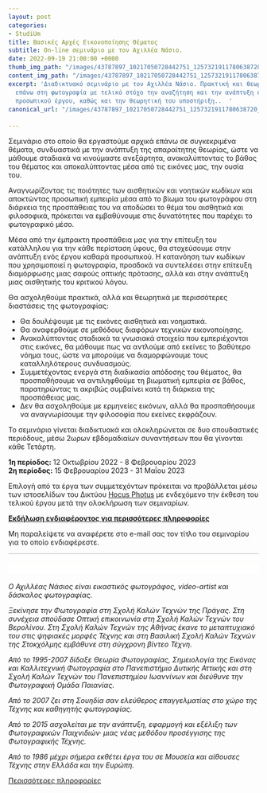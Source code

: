 ```yaml
---
layout: post
categories:
- StudiUm
title: Βασικές Αρχές Εικονοποίησης Θέματος
subtitle: Οn-line σεμινάριο με τον Αχιλλέα Νάσιο.
date: 2022-09-19 21:00:00 +0000
thumb_img_path: "/images/43787897_10217050728442751_1257321911780638720_n.jpeg"
content_img_path: "/images/43787897_10217050728442751_1257321911780638720_n.jpeg"
excerpt: 'Διαδικτυακό σεμινάριο με τον Αχιλλέα Νάσιο. Πρακτική και θεωρητική σπουδή
  επάνω στη φωτογραφία με τελικό στόχο την αναζήτηση και την ανάπτυξη ενός ολοκληρωμένου
  προσωπικού έργου, καθώς και την θεωρητική του υποστήριξη..  '
canonical_url: "/images/43787897_10217050728442751_1257321911780638720_n.jpeg"

---
```

Σεμινάριο στο οποίο θα εργαστούμε αρχικά επάνω σε συγκεκριμένα θέματα, συνδυαστικά με την ανάπτυξη της απαραίτητης θεωρίας, ώστε να μάθουμε σταδιακά να κινούμαστε ανεξάρτητα, ανακαλύπτοντας το βάθος του θέματος και αποκαλύπτοντας μέσα από τις εικόνες μας, την ουσία του.

Αναγνωρίζοντας τις ποιότητες των αισθητικών και νοητικών κωδίκων και αποκτώντας προσωπική εμπειρία μέσα από το βίωμα του φωτογράφου στη διάρκεια της προσπάθειας του να αποδώσει το θέμα του αισθητικά και φιλοσοφικά, πρόκειται να εμβαθύνουμε στις δυνατότητες που παρέχει το φωτογραφικό μέσο.

Μέσα από την έμπρακτη προσπάθεια μας για την επίτευξη του κατάλληλου για την κάθε περίσταση ύφους, θα στοχεύσουμε στην ανάπτυξη ενός έργου καθαρά προσωπικού. Η κατανόηση των κωδίκων που χρησιμοποιεί η φωτογραφία, προσδοκά να συντελέσει στην επίτευξη διαμόρφωσης μιας σαφούς οπτικής πρότασης, αλλά και στην ανάπτυξη μιας αισθητικής του κριτικού λόγου.

Θα ασχοληθούμε πρακτικά, αλλά και θεωρητικά με περισσότερες διαστάσεις της φωτογραφίας:

* Θα δουλέψουμε με τις εικόνες αισθητικά και νοηματικά.
* Θα αναφερθούμε σε μεθόδους διαφόρων τεχνικών εικονοποίησης.
* Ανακαλύπτοντας σταδιακά τα γνωσιακά στοιχεία που εμπεριέχονται στις εικόνες, θα μάθουμε πως να αντλούμε από εκείνες το βαθύτερο νόημα τους, ώστε να μπορούμε να διαμορφώνουμε τους καταλληλότερους συνδυασμούς.
* Συμμετέχοντας ενεργά στη διαδικασία απόδοσης του θέματος, θα προσπαθήσουμε να αντιληφθούμε τη βιωματική εμπειρία σε βάθος, παρατηρώντας τι ακριβώς συμβαίνει κατά τη διάρκεια της προσπάθειας μας.
* Δεν θα ασχοληθούμε με ερμηνείες εικόνων, αλλά θα προσπαθήσουμε να αναγνωρίσουμε την φιλοσοφία που εκείνες εκφράζουν.

Το σεμινάριο γίνεται διαδικτυακά και ολοκληρώνεται σε δυο σπουδαστικές περιόδους, μέσω 2ωρων εβδομαδιαίων συναντήσεων που θα γίνονται κάθε Τετάρτη.

**1η περίοδος:** 12 Οκτωβρίου 2022 - 8 Φεβρουαρίου 2023  
**2η περίοδος:** 15 Φεβρουαρίου 2023 - 31 Μαΐου 2023

Επιλογή από τα έργα των συμμετεχόντων πρόκειται να προβάλλεται μέσω των ιστοσελίδων του Δικτύου [Hocus Photus](https://hocusphotus.com/blog) με ενδεχόμενο την έκθεση του τελικού έργου μετά την ολοκλήρωση των σεμιναρίων.

<a href="https://hocusphotus.com/contact/" target="blank">**Εκδήλωση ενδιαφέροντος για περισσότερες πληροφορίες**</a>

Μη παραλείψετε να αναφέρετε στο e-mail σας τον τίτλο του σεμιναρίου για το οποίο ενδιαφέρεστε.

![](/images/bwok-2.jpg)

_Ο Αχιλλέας Νάσιος είναι εικαστικός φωτογράφος, video-artist και δάσκαλος φωτογραφίας._

_Ξεκίνησε την Φωτογραφία στη Σχολή Καλών Τεχνών της Πράγας. Στη συνέχεια σπούδασε Οπτική επικοινωνία στη Σχολή Καλών Τεχνών του Βερολίνου. Στη Σχολή Καλών Τεχνών της Αθήνας έκανε το μεταπτυχιακό του στις ψηφιακές μορφές Τέχνης και στη Βασιλική Σχολή Καλών Τεχνών της Στοκχόλμης εμβάθυνε στη σύγχρονη βίντεο Τέχνη._

_Από το 1995-2007 δίδαξε Θεωρία Φωτογραφίας, Σημειολογία της Εικόνας και Καλλιτεχνική Φωτογραφία στο Πανεπιστήμιο Δυτικής Αττικής και στη Σχολή Καλών Τεχνών του Πανεπιστημίου Ιωαννίνων και διεύθυνε την Φωτογραφική Ομάδα Παιανίας._

_Από το 2007 ζει στη Σουηδία σαν ελεύθερος επαγγελματίας στο χώρο της Τέχνης και καθηγητής φωτογραφίας._

_Από το 2015 ασχολείται με την ανάπτυξη, εφαρμογή και εξέλιξη των Φωτογραφικών Παιχνιδιών· μιας νέας μεθόδου προσέγγισης της Φωτογραφικής Τέχνης._

_Από το 1986 μέχρι σήμερα εκθέτει έργα του σε Μουσεία και αίθουσες Τέχνης στην Ελλάδα και την Ευρώπη._

<a href="https://anikon.org/about/" target="blank"> Περισσότερες πληροφορίες</a>